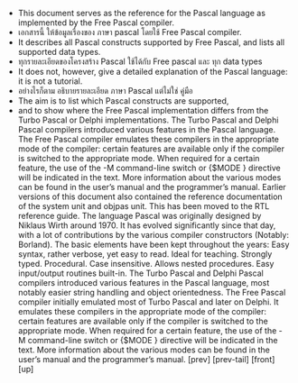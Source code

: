    *  This document serves as the reference for the Pascal language as implemented by the Free Pascal compiler.
   *  เอกสารนี้ ให้ข้อมูลเรื่องของ ภาษา pascal โดยใช้ Free Pascal compiler.
   * It describes all Pascal constructs supported by Free Pascal, and lists all supported data types. 
   * ทุกรายละเอียดของโครงสร้าง Pascal ใช้ได้กับ Free pascal และ ทุก data types
   * It does not, however, give a detailed explanation of the Pascal language: it is not a tutorial.
   * อย่างไรก็ตาม  อธิบายรายละเอียด ภาษา Pascal  แต่ไม่ใช่ คู่มือ
   * The aim is to list which Pascal constructs are supported, 
   *  and to show where the Free Pascal implementation differs from the Turbo Pascal or Delphi implementations. 
   The Turbo Pascal and Delphi Pascal compilers introduced various features in the Pascal language.
   The Free Pascal compiler emulates these compilers in the appropriate mode of the compiler: 
   certain features are available only if the compiler is switched to the appropriate mode. When required for a certain feature,
   the use of the -M command-line switch or {$MODE } directive will be indicated in the text.
   More information about the various modes can be found in the user’s manual and the programmer’s manual. 
   Earlier versions of this document also contained the reference documentation of the system unit and objpas unit.
   This has been moved to the RTL reference guide. 
The language Pascal was originally designed by Niklaus Wirth around 1970. It has evolved significantly since that day, with a lot of contributions by the various compiler constructors (Notably: Borland). The basic elements have been kept throughout the years: 
Easy syntax, rather verbose, yet easy to read. Ideal for teaching. 
Strongly typed. 
Procedural. 
Case insensitive. 
Allows nested procedures. 
Easy input/output routines built-in.
The Turbo Pascal and Delphi Pascal compilers introduced various features in the Pascal language, most notably easier string handling and object orientedness. The Free Pascal compiler initially emulated most of Turbo Pascal and later on Delphi. It emulates these compilers in the appropriate mode of the compiler: certain features are available only if the compiler is switched to the appropriate mode. When required for a certain feature, the use of the -M command-line switch or {$MODE } directive will be indicated in the text. More information about the various modes can be found in the user’s manual and the programmer’s manual. 
[prev] [prev-tail] [front] [up] 
